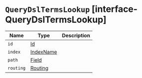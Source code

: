 # `QueryDslTermsLookup` [interface-QueryDslTermsLookup]

| Name | Type | Description |
| - | - | - |
| `id` | [Id](./Id.md) | &nbsp; |
| `index` | [IndexName](./IndexName.md) | &nbsp; |
| `path` | [Field](./Field.md) | &nbsp; |
| `routing` | [Routing](./Routing.md) | &nbsp; |
